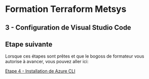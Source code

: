 # Formation Terraform Metsys

  

## 3 - Configuration de Visual Studio Code




## Etape suivante
Lorsque ces étapes sont prêtes et que le bogoss de formateur vous autorise à avancer, vous pouvez aller ici:

[Etape 4 - Installation de Azure CLI](https://github.com/HeuScripts/Formation/tree/main/Etape-4)